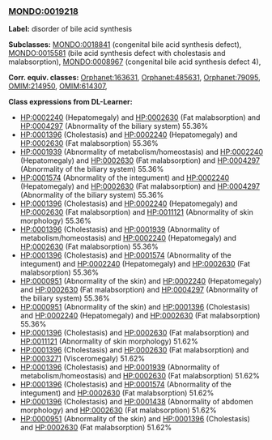 
### [MONDO:0019218](http://purl.obolibrary.org/obo/MONDO_0019218)
**Label:** disorder of bile acid synthesis

**Subclasses:** [MONDO:0018841](http://purl.obolibrary.org/obo/MONDO_0018841) (congenital bile acid synthesis defect), [MONDO:0015581](http://purl.obolibrary.org/obo/MONDO_0015581) (bile acid synthesis defect with cholestasis and malabsorption), [MONDO:0008967](http://purl.obolibrary.org/obo/MONDO_0008967) (congenital bile acid synthesis defect 4), 

**Corr. equiv. classes:** [Orphanet:163631](http://www.orpha.net/ORDO/Orphanet_163631), [Orphanet:485631](http://www.orpha.net/ORDO/Orphanet_485631), [Orphanet:79095](http://www.orpha.net/ORDO/Orphanet_79095), [OMIM:214950](http://purl.obolibrary.org/obo/OMIM_214950), [OMIM:614307](http://purl.obolibrary.org/obo/OMIM_614307), 

**Class expressions from DL-Learner:**

- [HP:0002240](http://purl.obolibrary.org/obo/HP_0002240) (Hepatomegaly) and [HP:0002630](http://purl.obolibrary.org/obo/HP_0002630) (Fat malabsorption) and [HP:0004297](http://purl.obolibrary.org/obo/HP_0004297) (Abnormality of the biliary system) 55.36%
- [HP:0001396](http://purl.obolibrary.org/obo/HP_0001396) (Cholestasis) and [HP:0002240](http://purl.obolibrary.org/obo/HP_0002240) (Hepatomegaly) and [HP:0002630](http://purl.obolibrary.org/obo/HP_0002630) (Fat malabsorption) 55.36%
- [HP:0001939](http://purl.obolibrary.org/obo/HP_0001939) (Abnormality of metabolism/homeostasis) and [HP:0002240](http://purl.obolibrary.org/obo/HP_0002240) (Hepatomegaly) and [HP:0002630](http://purl.obolibrary.org/obo/HP_0002630) (Fat malabsorption) and [HP:0004297](http://purl.obolibrary.org/obo/HP_0004297) (Abnormality of the biliary system) 55.36%
- [HP:0001574](http://purl.obolibrary.org/obo/HP_0001574) (Abnormality of the integument) and [HP:0002240](http://purl.obolibrary.org/obo/HP_0002240) (Hepatomegaly) and [HP:0002630](http://purl.obolibrary.org/obo/HP_0002630) (Fat malabsorption) and [HP:0004297](http://purl.obolibrary.org/obo/HP_0004297) (Abnormality of the biliary system) 55.36%
- [HP:0001396](http://purl.obolibrary.org/obo/HP_0001396) (Cholestasis) and [HP:0002240](http://purl.obolibrary.org/obo/HP_0002240) (Hepatomegaly) and [HP:0002630](http://purl.obolibrary.org/obo/HP_0002630) (Fat malabsorption) and [HP:0011121](http://purl.obolibrary.org/obo/HP_0011121) (Abnormality of skin morphology) 55.36%
- [HP:0001396](http://purl.obolibrary.org/obo/HP_0001396) (Cholestasis) and [HP:0001939](http://purl.obolibrary.org/obo/HP_0001939) (Abnormality of metabolism/homeostasis) and [HP:0002240](http://purl.obolibrary.org/obo/HP_0002240) (Hepatomegaly) and [HP:0002630](http://purl.obolibrary.org/obo/HP_0002630) (Fat malabsorption) 55.36%
- [HP:0001396](http://purl.obolibrary.org/obo/HP_0001396) (Cholestasis) and [HP:0001574](http://purl.obolibrary.org/obo/HP_0001574) (Abnormality of the integument) and [HP:0002240](http://purl.obolibrary.org/obo/HP_0002240) (Hepatomegaly) and [HP:0002630](http://purl.obolibrary.org/obo/HP_0002630) (Fat malabsorption) 55.36%
- [HP:0000951](http://purl.obolibrary.org/obo/HP_0000951) (Abnormality of the skin) and [HP:0002240](http://purl.obolibrary.org/obo/HP_0002240) (Hepatomegaly) and [HP:0002630](http://purl.obolibrary.org/obo/HP_0002630) (Fat malabsorption) and [HP:0004297](http://purl.obolibrary.org/obo/HP_0004297) (Abnormality of the biliary system) 55.36%
- [HP:0000951](http://purl.obolibrary.org/obo/HP_0000951) (Abnormality of the skin) and [HP:0001396](http://purl.obolibrary.org/obo/HP_0001396) (Cholestasis) and [HP:0002240](http://purl.obolibrary.org/obo/HP_0002240) (Hepatomegaly) and [HP:0002630](http://purl.obolibrary.org/obo/HP_0002630) (Fat malabsorption) 55.36%
- [HP:0001396](http://purl.obolibrary.org/obo/HP_0001396) (Cholestasis) and [HP:0002630](http://purl.obolibrary.org/obo/HP_0002630) (Fat malabsorption) and [HP:0011121](http://purl.obolibrary.org/obo/HP_0011121) (Abnormality of skin morphology) 51.62%
- [HP:0001396](http://purl.obolibrary.org/obo/HP_0001396) (Cholestasis) and [HP:0002630](http://purl.obolibrary.org/obo/HP_0002630) (Fat malabsorption) and [HP:0003271](http://purl.obolibrary.org/obo/HP_0003271) (Visceromegaly) 51.62%
- [HP:0001396](http://purl.obolibrary.org/obo/HP_0001396) (Cholestasis) and [HP:0001939](http://purl.obolibrary.org/obo/HP_0001939) (Abnormality of metabolism/homeostasis) and [HP:0002630](http://purl.obolibrary.org/obo/HP_0002630) (Fat malabsorption) 51.62%
- [HP:0001396](http://purl.obolibrary.org/obo/HP_0001396) (Cholestasis) and [HP:0001574](http://purl.obolibrary.org/obo/HP_0001574) (Abnormality of the integument) and [HP:0002630](http://purl.obolibrary.org/obo/HP_0002630) (Fat malabsorption) 51.62%
- [HP:0001396](http://purl.obolibrary.org/obo/HP_0001396) (Cholestasis) and [HP:0001438](http://purl.obolibrary.org/obo/HP_0001438) (Abnormality of abdomen morphology) and [HP:0002630](http://purl.obolibrary.org/obo/HP_0002630) (Fat malabsorption) 51.62%
- [HP:0000951](http://purl.obolibrary.org/obo/HP_0000951) (Abnormality of the skin) and [HP:0001396](http://purl.obolibrary.org/obo/HP_0001396) (Cholestasis) and [HP:0002630](http://purl.obolibrary.org/obo/HP_0002630) (Fat malabsorption) 51.62%


